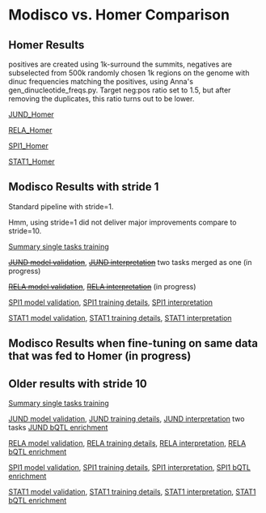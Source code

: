 # Modisco vs. Homer Comparison

## Homer Results 

positives are created using 1k-surround the summits, negatives are subselected from 500k randomly chosen 1k regions on the genome with dinuc frequencies matching the positives, using Anna's gen_dinucleotide_freqs.py. Target neg:pos ratio set to 1.5, but after removing the duplicates, this ratio turns out to be lower.

[JUND_Homer](https://github.com/kundajelab/tfmodisco_bio_experiments/blob/master/results/nandi/JUND/JUND_GM12878_HOMER_18_08_31/homer/homer_out/homerResults.html)

[RELA_Homer](https://github.com/kundajelab/tfmodisco_bio_experiments/blob/master/results/nandi/RELA/RELA_GM12878_HOMER_18_08_31/homer/homer_out/homerResults.html)

[SPI1_Homer](https://github.com/kundajelab/tfmodisco_bio_experiments/blob/master/results/nandi/SPI1/SPI1_GM12878_HOMER_18_08_31/homer/homer_out/homerResults.html)

[STAT1_Homer](https://github.com/kundajelab/tfmodisco_bio_experiments/blob/master/results/nandi/STAT1/STAT1_GM12878_HOMER_18_08_31/homer/homer_out/homerResults.html)

## Modisco Results with stride 1
Standard pipeline with stride=1.

Hmm, using stride=1 did not deliver major improvements compare to stride=10.

[Summary single tasks training](single_tasks_18_08_31.tsv)


[~~JUND model validation~~](../../JUND/JUND_GM12878_18_08_31/JUND_GM12878_18_08_31.tsv), 
[~~JUND interpretation~~](../../JUND/JUND_GM12878_18_08_31/modisco.run1/tfmodisco-visualization-JUND-GM12878.ipynb) two tasks merged as one (in progress)

[~~RELA model validation~~](../../RELA/RELA_GM12878_18_08_31/RELA_GM12878_18_08_31.tsv),
[~~RELA interpretation~~](../../RELA/RELA_GM12878_18_08_31/modisco.run1/tfmodisco-visualization-RELA-GM12878.ipynb) (in progress)

[SPI1 model validation](../../SPI1/SPI1_GM12878_18_08_31/SPI1_GM12878_18_08_31.tsv),
[SPI1 training details](../../SPI1/SPI1_GM12878_18_08_31/logs/analyze.txt),
[SPI1 interpretation](../../SPI1/SPI1_GM12878_18_08_31/modisco.run1/tfmodisco-visualization-SPI1-GM12878.ipynb)

[STAT1 model validation](../../STAT1/STAT1_GM12878_18_08_31/STAT1_GM12878_18_08_31.tsv),
[STAT1 training details](../../STAT1/STAT1_GM12878_18_08_31/logs/analyze.txt),
[STAT1 interpretation](../../STAT1/STAT1_GM12878_18_08_31/modisco.run1/tfmodisco-visualization-STAT1-GM12878.ipynb)


## Modisco Results when fine-tuning on same data that was fed to Homer (in progress)


## Older results with stride 10

[Summary single tasks training](../../bQTL/bQTL_18_08_24/single_tasks_18_08_25.tsv)


[JUND model validation](../../JUND/JUND_GM12878_18_08_25/JUND_GM12878_18_08_25.tsv), 
[JUND training details](../../JUND/JUND_GM12878_18_08_25/logs/analyze.txt),
[JUND interpretation](../../JUND/JUND_GM12878_18_08_25/modisco.run1/tfmodisco-visualization-JUND-GM12878.ipynb) two tasks 
[JUND bQTL enrichment](../../JUND/JUND_GM12878_18_08_25/modisco.run1/SNP_enrichment.ipynb)

[RELA model validation](../../RELA/RELA_GM12878_18_08_25/RELA_GM12878_18_08_25.tsv), 
[RELA training details](../../RELA/RELA_GM12878_18_08_25/logs/analyze.txt),
[RELA interpretation](../../RELA/RELA_GM12878_18_08_25/modisco.run2/tfmodisco-visualization-RELA-GM12878.ipynb),
[RELA bQTL enrichment](../../RELA/RELA_GM12878_18_08_25/modisco.run2/SNP_enrichment.ipynb)

[SPI1 model validation](../../SPI1/SPI1_GM12878_18_08_25/SPI1_GM12878_18_08_25.tsv),
[SPI1 training details](../../SPI1/SPI1_GM12878_18_08_25/logs/analyze.txt),
[SPI1 interpretation](../../SPI1/SPI1_GM12878_18_08_25/modisco.run1/tfmodisco-visualization-SPI1-GM12878.ipynb),
[SPI1 bQTL enrichment](../../SPI1/SPI1_GM12878_18_08_25/modisco.run1/SNP_enrichment.ipynb)

[STAT1 model validation](../../STAT1/STAT1_GM12878_18_08_25/STAT1_GM12878_18_08_25.tsv),
[STAT1 training details](../../STAT1/STAT1_GM12878_18_08_25/logs/analyze.txt),
[STAT1 interpretation](../../STAT1/STAT1_GM12878_18_08_25/modisco.run2/tfmodisco-visualization-STAT1-GM12878.ipynb),
[STAT1 bQTL enrichment](../../STAT1/STAT1_GM12878_18_08_25/modisco.run2/SNP_enrichment.ipynb)


